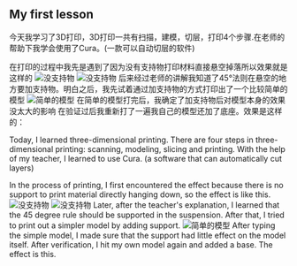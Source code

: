 ##  My first lesson
今天我学习了3D打印，3D打印一共有扫描，建模，切层，打印4个步骤.在老师的帮助下我学会使用了Cura。(一款可以自动切层的软件)


在打印的过程中我先是遇到了因为没有支持物打印材料直接悬空掉落所以效果就是这样的
 ![没支持物](t/t9.jpg)
 ![没支持物](t/t10.jpg)
后来经过老师的讲解我知道了45°法则在悬空的地方要加支持物。明白之后，我先试着通过加支持物的方式打印出了一个比较简单的模型
 ![简单的模型](t/t11.jpg)
在简单的模型打完后，我确定了加支持物后对模型本身的效果没太大的影响
在验证过后我重新打了一遍我自己的模型还加了底座。效果是这样的：
 ![]()

Today, I learned three-dimensional printing. There are four steps in three-dimensional printing: scanning, modeling, slicing and printing. With the help of my teacher, I learned to use Cura. (a software that can automatically cut layers)            

In the process of printing, I first encountered the effect because there is no support to print material directly hanging down, so the effect is like this. 
 ![没支持物](t/t9.jpg)
 ![没支持物](t/t10.jpg)
Later, after the teacher's explanation, I learned that the 45 degree rule should be supported in the suspension. After that, I tried to print out a simpler model by adding support.
 ![简单的模型](t/t11.jpg)
After typing the simple model, I made sure that the support had little effect on the model itself.
After verification, I hit my own model again and added a base. The effect is this.
![]()
